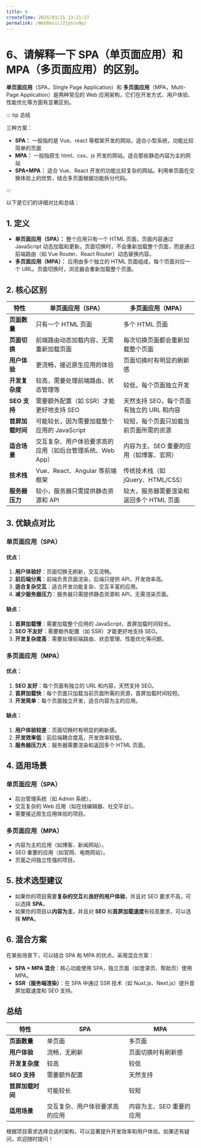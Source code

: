 ```yaml
---
title: 6
createTime: 2025/03/15 13:21:27
permalink: /WebBasic/2jpsru9p/
---
```

# 6、请解释一下 SPA（单页面应用）和 MPA（多页面应用）的区别。

**单页面应用**（SPA，Single Page Application）和 **多页面应用**（MPA，Multi-Page Application）是两种常见的 Web 应用架构，它们在开发方式、用户体验、性能优化等方面有显著区别。

::: tip 总结

三种方案：

- **SPA：** 一般指的是 Vue、react 等框架开发的网站，适合小型系统，功能比较简单的页面
- **MPA：** 一般指原生 html、css、js 开发的网站。适合那些静态内容为主的网站
- **SPA+MPA：** 适合 Vue、React 开发的功能比较复杂的网站。利用单页面在交换体验上的优势，结合多页面根据功能拆分代码。

:::

以下是它们的详细对比和总结：

## **1. 定义**

- **单页面应用（SPA）：** 整个应用只有一个 HTML 页面，页面内容通过 JavaScript 动态加载和更新。页面切换时，不会重新加载整个页面，而是通过前端路由（如 Vue Router、React Router）动态替换内容。
- **多页面应用（MPA）：** 应用由多个独立的 HTML 页面组成，每个页面对应一个 URL。页面切换时，浏览器会重新加载整个页面。

## **2. 核心区别**

| **特性**         | **单页面应用（SPA）**                                     | **多页面应用（MPA）**                     |
| ---------------- | --------------------------------------------------------- | ----------------------------------------- |
| **页面数量**     | 只有一个 HTML 页面                                        | 多个 HTML 页面                            |
| **页面切换**     | 前端路由动态加载内容，无需重新加载页面                    | 每次切换页面都会重新加载整个页面          |
| **用户体验**     | 更流畅，接近原生应用的体验                                | 页面切换时有明显的刷新感                  |
| **开发复杂度**   | 较高，需要处理前端路由、状态管理等                        | 较低，每个页面独立开发                    |
| **SEO 支持**     | 需要额外配置（如 SSR）才能更好地支持 SEO                  | 天然支持 SEO，每个页面有独立的 URL 和内容 |
| **首屏加载时间** | 可能较长，因为需要加载整个应用的 JavaScript               | 较短，每个页面只加载当前页面所需的资源    |
| **适合场景**     | 交互复杂、用户体验要求高的应用（如后台管理系统、Web App） | 内容为主、SEO 重要的应用（如博客、官网）  |
| **技术栈**       | Vue、React、Angular 等前端框架                            | 传统技术栈（如 jQuery、HTML/CSS）         |
| **服务器压力**   | 较小，服务器只需提供静态资源和 API                        | 较大，服务器需要渲染和返回多个 HTML 页面  |

## **3. 优缺点对比**

### **单页面应用（SPA）**

#### **优点**：

1. **用户体验好**：页面切换无刷新，交互流畅。
2. **前后端分离**：前端负责页面渲染，后端只提供 API，开发效率高。
3. **适合复杂交互**：适合开发功能复杂、交互丰富的应用。
4. **减少服务器压力**：服务器只需提供静态资源和 API，无需渲染页面。

#### **缺点**：

1. **首屏加载慢**：需要加载整个应用的 JavaScript，首屏加载时间较长。
2. **SEO 不友好**：需要额外配置（如 SSR）才能更好地支持 SEO。
3. **开发复杂度高**：需要处理前端路由、状态管理、性能优化等问题。

### **多页面应用（MPA）**

#### **优点**：

1. **SEO 友好**：每个页面有独立的 URL 和内容，天然支持 SEO。
2. **首屏加载快**：每个页面只加载当前页面所需的资源，首屏加载时间较短。
3. **开发简单**：每个页面独立开发，适合内容为主的应用。

#### **缺点**：

1. **用户体验较差**：页面切换时有明显的刷新感。
2. **开发效率低**：前后端耦合度高，开发效率较低。
3. **服务器压力大**：服务器需要渲染和返回多个 HTML 页面。

## **4. 适用场景**

### **单页面应用（SPA）**

- 后台管理系统（如 Admin 系统）。
- 交互复杂的 Web 应用（如在线编辑器、社交平台）。
- 需要接近原生应用体验的项目。

### **多页面应用（MPA）**

- 内容为主的应用（如博客、新闻网站）。
- SEO 重要的应用（如官网、电商网站）。
- 页面之间独立性强的项目。

## **5. 技术选型建议**

- 如果你的项目需要**复杂的交互**和**良好的用户体验**，并且对 SEO 要求不高，可以选择 **SPA**。
- 如果你的项目以**内容为主**，并且对 **SEO** 和**首屏加载速度**有较高要求，可以选择 **MPA**。

## **6. 混合方案**

在某些场景下，可以结合 SPA 和 MPA 的优点，采用混合方案：

- **SPA + MPA 混合**：核心功能使用 SPA，独立页面（如登录页、帮助页）使用 MPA。
- **SSR（服务端渲染）**：在 SPA 中通过 SSR 技术（如 Nuxt.js、Next.js）提升首屏加载速度和 SEO 支持。

## **总结**

| **特性**         | **SPA**                        | **MPA**                  |
| ---------------- | ------------------------------ | ------------------------ |
| **页面数量**     | 单页面                         | 多页面                   |
| **用户体验**     | 流畅，无刷新                   | 页面切换时有刷新感       |
| **开发复杂度**   | 较高                           | 较低                     |
| **SEO 支持**     | 需要额外配置                   | 天然支持                 |
| **首屏加载时间** | 可能较长                       | 较短                     |
| **适用场景**     | 交互复杂、用户体验要求高的应用 | 内容为主、SEO 重要的应用 |

根据项目需求选择合适的架构，可以显著提升开发效率和用户体验。如果还有疑问，欢迎随时提问！
